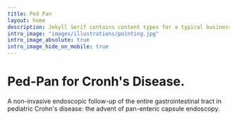 ```yaml
---
title: Ped Pan
layout: home
description: Jekyll Serif contains content types for a typical business website. The theme is fully responsive, blazing fast and artfully illustrated.
intro_image: "images/illustrations/pointing.jpg"
intro_image_absolute: true
intro_image_hide_on_mobile: true
---
```


# Ped-Pan for Cronh's Disease.

A non-invasive endoscopic follow-up of the entire gastrointestinal tract in pediatric Crohn's disease: the advent of pan-enteric capsule endoscopy.